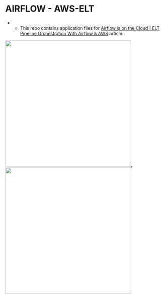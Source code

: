 # AIRFLOW - AWS-ELT

- - This repo contains application files for [Airflow is on the Cloud | ELT Pipeline Orchestration With Airflow & AWS](https://medium.com/towards-artificial-intelligence/lets-orchestrate-with-airflow-step-by-step-airflow-implementations-8100d8fe58b0) article.



<img src="https://airflow.apache.org/images/feature-image.png" width="400" height="400">, <img src="https://a0.awsstatic.com/libra-css/images/logos/aws_logo_smile_1200x630.png" width="400" height="400">
